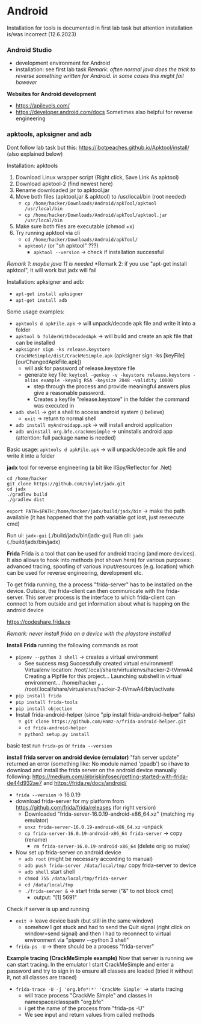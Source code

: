 
# Android
Installation for tools is documented in first lab task but attention installation is/was incorrect (12.6.2023)


### Android Studio
- development environment for Android
- installation: see first lab task
*Remark: often normal java does the trick to reverse something written for Android. In some cases this might fail however*

**Websites for Android development**
- https://apilevels.com/
- https://developer.android.com/docs
Sometimes also helpful for reverse engineering


### apktools, apksigner and adb
Dont follow lab task but this: https://ibotpeaches.github.io/Apktool/install/ (also explained below)

Installation: apktools
1. Download Linux wrapper script (Right click, Save Link As apktool)
2. Download apktool-2 (find newest here)
3. Rename downloaded jar to apktool.jar
4. Move both files (apktool.jar & apktool) to /usr/local/bin (root needed)
    - `cp /home/hacker/Downloads/Android/apkTool/apktool /usr/local/bin`
    - `cp /home/hacker/Downloads/Android/apkTool/apktool.jar /usr/local/bin`
5. Make sure both files are executable (chmod +x)
6. Try running apktool via cli
    - `cd /home/hacker/Downloads/Android/apkTool/`
    - `apktool/`  (or "sh apktool" ???)
        - `apktool --version` -> check if installation successful

*Remark 1: maybe java 11 is needed*
*Remark 2: if you use "apt-get install apktool", it will work but jadx will fail 


Installation: apksigner and adb: 
- `apt-get install apksigner`
- `apt-get install adb`

Some usage examples: 
- `apktools d apkFile.apk` -> will unpack/decode apk file and write it into a folder
- `apktool b folderWithDecodedApk` -> will build and create an apk file that can be installed
- `apksigner sign -ks release.keystore CrackMeSimple/dist/CrackMeSimple.apk`  (apksigner sign -ks [keyFile] [ourChangedApkFile.apk])
    - will ask for password of release.keystore file
    - generate key file: `keytool -genkey -v -keystore release.keystore -alias example -keyalg RSA -keysize 2048 -validity 10000`
        - step through the process and provide meaningful answers plus give a reasonable password. 
        - Creates a keyfile "release.keystore" in the folder the command was executed in
- `adb shell` ->  get a shell to access android system (i believe)
    - `exit` -> return to normal shell
- `adb install myAndroidapp.apk` -> will install android application
- `adb uninstall org.bfe.crackmesimple` -> uninstalls android app (attention: full package name is needed)


Basic usage: `apktools d apkFile.apk` -> will unpack/decode apk file and write it into a folder




**jadx**
tool for reverse engineering (a bit like IlSpy/Reflector for .Net)

```
cd /home/hacker
git clone https://github.com/skylot/jadx.git
cd jadx
./gradlew build
./gradlew dist
```
`export PATH=$PATH:/home/hacker/jadx/build/jadx/bin` -> make the path available (it has happened that the path variable got lost, just reexecute cmd)

Run ui: `jadx-gui`  (./build/jadx/bin/jadx-gui)
Run cli: `jadx`  (./build/jadx/bin/jadx)

**Frida** 
Frida is a tool that can be used for android tracing (and more devices). It also allows to hook into methods (not shown here) for various purposes: advanced tracing, spoofing of various input/resources (e.g. location) which can be used for reverse engineering, development etc.

To get frida running, the a process "frida-server" has to be installed on the device. Outsice, the frida-client can then communicate with the frida-server. This server process is the interface to which frida-client can connect to from outside and get information about what is happing on the android device

https://codeshare.frida.re

*Remark: never install frida on a device with the playstore installed*


**Install Frida**
running the following commands as root
- `pipenv --python 3 shell` -> creates a virtual environment 
    - See success msg 
    Successfully created virtual environment!
    Virtualenv location: /root/.local/share/virtualenvs/hacker-2-tVmwA4
    Creating a Pipfile for this project...
    Launching subshell in virtual environment...
    /home/hacker   . /root/.local/share/virtualenvs/hacker-2-tVmwA4/bin/activate     
- `pip install frida`
- `pip install frida-tools`
- `pip install objection`
- Install frida-android-helper (since "pip install frida-android-helper" fails)
  - `git clone https://github.com/Hamz-a/frida-android-helper.git`
  - `cd frida-android-helper`
  - `python3 setup.py install`

basic test run `frida-ps` or `frida --version`

**install frida server on android device (emulator)**
"fah server update" returned an error (something like: No module named 'ppadb') so i have to download and install the frida server on the android device manually following: https://medium.com/@briskinfosec/getting-started-with-frida-de44d932ae7 and https://frida.re/docs/android/

- `frida --version` -> 16.0.19
- download frida-server for my platform from https://github.com/frida/frida/releases (for right version)
    - Downloaded "frida-server-16.0.19-android-x86_64.xz" (matching my emulator)
    - `unxz frida-server-16.0.19-android-x86_64.xz` -unpack
    - `cp frida-server-16.0.19-android-x86_64 frida-server` -> copy (rename)
        - `rm frida-server-16.0.19-android-x86_64` (delete orig so make)
- Now set up frida-server on android device
    - `adb root` (might be necessary according to manual)
    - `adb push frida-server /data/local/tmp/` copy frida-server to device
    - `adb shell` start shell
    - `chmod 755 /data/local/tmp/frida-server`
    - `cd /data/local/tmp`
    - `./frida-server &` -> start frida server ("&" to not block cmd)
        - output: "[1] 5691"

Check if server is up and running
- `exit` -> leave device bash (but still in the same window)
    - somehow I got stuck and had to send the Quit signal (right click on window>send signal) and then I had to reconnect to virtual environment via "pipenv --python 3 shell"
- `frida-ps -U` -> there should be a process "frida-server"

**Example tracing (CrackMeSimple example)**
Now that server is running we can start tracing. 
In the emulator I start CrackMeSimple and enter a password and try to sign in to ensure all classes are loaded (tried it without it, not all classes are traced)

- `frida-trace -U -j 'org.bfe*!*' 'CrackMe Simple'` -> starts tracing
    - will trace process "CrackMe Simple" and classes in namespace/classpath "org.bfe" 
    - i get the name of the process from "frida-ps -U"
    - We see input and return values from called methods

